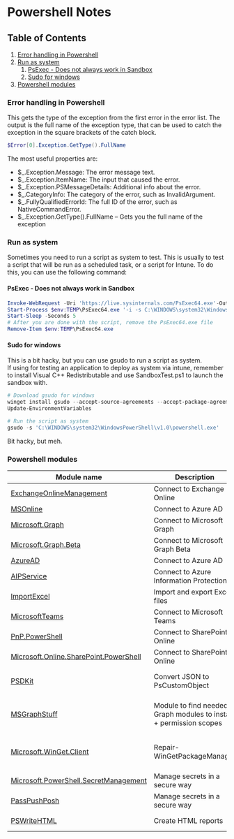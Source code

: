 # Powershell Notes

## Table of Contents <!-- omit in toc -->

1. [Error handling in Powershell](#error-handling-in-powershell)
2. [Run as system](#run-as-system)
   1. [PsExec - Does not always work in Sandbox](#psexec---does-not-always-work-in-sandbox)
   2. [Sudo for windows](#sudo-for-windows)
3. [Powershell modules](#powershell-modules)

### Error handling in Powershell

This gets the type of the exception from the first error in the error list. The output is the full name of the exception type, that can be used to catch the exception in the square brackets of the catch block.

```powershell
$Error[0].Exception.GetType().FullName
```

The most useful properties are:

- $\_.Exception.Message: The error message text.
- $\_.Exception.ItemName: The input that caused the error.
- $\_.Exception.PSMessageDetails: Additional info about the error.
- $\_.CategoryInfo: The category of the error, such as InvalidArgument.
- $\_.FullyQualifiedErrorId: The full ID of the error, such as NativeCommandError.
- $\_.Exception.GetType().FullName – Gets you the full name of the exception

### Run as system

Sometimes you need to run a script as system to test. This is usually to test a script that will be run as a scheduled task, or a script for Intune. To do this, you can use the following command:

#### PsExec - Does not always work in Sandbox

```powershell
Invoke-WebRequest -Uri 'https://live.sysinternals.com/PsExec64.exe'-OutFile $env:TEMP\PsExec64.exe
Start-Process $env:TEMP\PsExec64.exe '-i -s C:\WINDOWS\system32\WindowsPowerShell\v1.0\powershell.exe'
Start-Sleep -Seconds 5
# After you are done with the script, remove the PsExec64.exe file
Remove-Item $env:TEMP\PsExec64.exe
```

#### Sudo for windows

This is a bit hacky, but you can use gsudo to run a script as system.  
If using for testing an application to deploy as system via intune, remember to install Visual C++ Redistributable and use SandboxTest.ps1 to launch the sandbox with.

```powershell
# Download gsudo for windows
winget install gsudo --accept-source-agreements --accept-package-agreements
Update-EnvironmentVariables

# Run the script as system
gsudo -s 'C:\WINDOWS\system32\WindowsPowerShell\v1.0\powershell.exe'

```

Bit hacky, but meh.

### Powershell modules

| Module name                                                                                                                 | Description                                                        | Commands                                                                                            |
| --------------------------------------------------------------------------------------------------------------------------- | ------------------------------------------------------------------ | --------------------------------------------------------------------------------------------------- |
| [ExchangeOnlineManagement](https://www.powershellgallery.com/packages/ExchangeOnlineManagement)                             | Connect to Exchange Online                                         | Connect-ExchangeOnline                                                                              |
| [MSOnline](https://www.powershellgallery.com/packages/MSOnline)                                                             | Connect to Azure AD                                                | Connect-MsolService                                                                                 |
| [Microsoft.Graph](https://www.powershellgallery.com/packages/Microsoft.Graph)                                               | Connect to Microsoft Graph                                         | Connect-MgGraph -Scopes                                                                             |
| [Microsoft.Graph.Beta](https://www.powershellgallery.com/packages/Microsoft.Graph.Beta)                                     | Connect to Microsoft Graph Beta                                    | Same as above, but commands use MgGraphBeta                                                         |
| [AzureAD](https://www.powershellgallery.com/packages/AzureAD)                                                               | Connect to Azure AD                                                | Connect-AzureAD                                                                                     |
| [AIPService](https://www.powershellgallery.com/packages/AIPService)                                                         | Connect to Azure Information Protection                            | Connect-AipService                                                                                  |
| [ImportExcel](https://www.powershellgallery.com/packages/ImportExcel)                                                       | Import and export Excel files                                      |                                                                                                     |
| [MicrosoftTeams](https://www.powershellgallery.com/packages/MicrosoftTeams)                                                 | Connect to Microsoft Teams                                         | Connect-MicrosoftTeams                                                                              |
| [PnP.PowerShell](https://www.powershellgallery.com/packages/PnP.PowerShell)                                                 | Connect to SharePoint Online                                       | Connect-PnPOnline                                                                                   |
| [Microsoft.Online.SharePoint.PowerShell](https://www.powershellgallery.com/packages/Microsoft.Online.SharePoint.PowerShell) | Connect to SharePoint Online                                       | Connect-SPOService                                                                                  |
| [PSDKit](https://www.powershellgallery.com/packages/PSDKit)                                                                 | Convert JSON to PsCustomObject                                     | ConvertFrom-Json -InputObject $JSONInputString \| ConvertTo-Psd                                     |
| [MSGraphStuff](https://www.powershellgallery.com/packages/MSGraphStuff/1.0.9)                                               | Module to find needed Graph modules to install + permission scopes | Get-CodeGraphModuleDependency -scriptPath C:\path\to\script.ps1                                     |
| [Microsoft.WinGet.Client](https://www.powershellgallery.com/packages/Microsoft.WinGet.Client)                               | Repair-WinGetPackageManager                                        | Install WinGet as use as a powershell module. Works only in user context in PS5.1, both in PS7/core |
| [Microsoft.PowerShell.SecretManagement](https://www.powershellgallery.com/packages/Microsoft.PowerShell.SecretManagement)   | Manage secrets in a secure way                                     | Get-Secret, Set-Secret, Remove-Secret                                                               |
| [PassPushPosh](https://www.powershellgallery.com/packages/PassPushPosh)                                                     | Manage secrets in a secure way                                     | Initialize-PassPushPosh, New-Push, "blabla" \| New-Push                                             |
| [PSWriteHTML](https://github.com/EvotecIT/PSWriteHTML/tree/master)                                                          | Create HTML reports                                                | New-HTML, Add-HTML, Save-HTML                                                                       |
